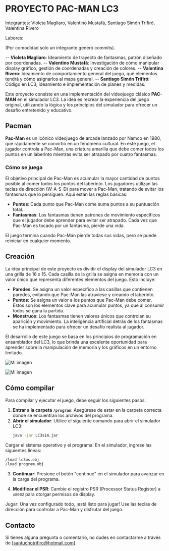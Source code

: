 # PROYECTO PAC-MAN LC3

Integrantes: Violeta Magliaro, Valentino Mustafá, Santiago Simón Trifiró, Valentina Rivero

Labores:

(Por comodidad solo un integrante generó commits).

-- **Violeta Magliaro**: Ideamiento de trayecto de fantasmas, patrón diseñado por coordenadas.
-- **Valentino Mustafá**: Investigación de cómo manipular display gráfico, gestión de coordenadas y creación de colores.
-- **Valentina Rivero**: Ideamiento de comportamiento general del juego, qué elementos tendrá y cómo asignarlos al mapa general.
-- **Santiago Simón Trifiró**: Código en LC3, ideamiento e implementación de planes y medidas.

Este proyecto consiste en una implementación del videojuego clásico **PAC-MAN** en el simulador LC3. La idea es recrear la experiencia del juego original, utilizando la lógica y los principios del simulador para ofrecer un desafío entretenido y educativo.

## Pacman

**Pac-Man** es un icónico videojuego de arcade lanzado por Namco en 1980, que rápidamente se convirtió en un fenómeno cultural. En este juego, el jugador controla a Pac-Man, una criatura amarilla que debe comer todos los puntos en un laberinto mientras evita ser atrapado por cuatro fantasmas.

### Cómo se juega

El objetivo principal de Pac-Man es acumular la mayor cantidad de puntos posible al comer todos los puntos del laberinto. Los jugadores utilizan las teclas de dirección (W-A-S-D) para mover a Pac-Man, tratando de evitar los fantasmas que lo persiguen. Aquí están las reglas básicas:

- **Puntos**: Cada punto que Pac-Man come suma puntos a su puntuación total. 
- **Fantasmas**: Los fantasmas tienen patrones de movimiento específicos que el jugador debe aprender para evitar ser atrapado. Cada vez que Pac-Man es tocado por un fantasma, pierde una vida.

El juego termina cuando Pac-Man pierde todas sus vidas, pero se puede reiniciar en cualquier momento.

## Creación

La idea principal de este proyecto es dividir el display del simulador LC3 en una grilla de 16 x 15. Cada casilla de la grilla se asigna en memoria con un valor único que representa diferentes elementos del juego. Esto incluye:

- **Paredes**: Se asigna un valor específico a las casillas que contienen paredes, evitando que Pac-Man las atraviese y creando el laberinto.
- **Puntos**: Se asigna un valor a los puntos que Pac-Man debe comer. Estos son los elementos clave para acumular puntos, ya que al consumir todos se gana la partida.
- **Monstruos**: Los fantasmas tienen valores únicos que controlan su aparición y movimiento. La inteligencia artificial detrás de los fantasmas se ha implementado para ofrecer un desafío realista al jugador.

El desarrollo de este juego se basa en los principios de programación en ensamblador del LC3, lo que brinda una excelente oportunidad para aprender sobre la manipulación de memoria y los gráficos en un entorno limitado.

![Mi imagen](https://github.com/santitrifiro/pacman/generate.jpeg)

![Mi imagen](https://github.com/santitrifiro/pacman/pattern.jpeg)

## Cómo compilar

Para compilar y ejecutar el juego, debe seguir los siguientes pasos:

1. **Entrar a la carpeta `/program`**: Asegúrese de estar en la carpeta correcta donde se encuentran los archivos del programa.
2. **Abrir el simulador**: Utilice el siguiente comando para abrir el simulador LC3:
   ```bash
   java -jar LC3sim.jar
Cargar el sistema operativo y el programa: En el simulador, ingrese las siguientes líneas:

  ```bash
  /load lc3os.obj
  /load program.obj
  ```

3. **Continuar**: Presione el botón "continue" en el simulador para avanzar en la carga del programa.

4. **Modificar el PSR**: Cambie el registro PSR (Processor Status Register) a `x8002` para otorgar permisos de display.

Jugar: Una vez configurado todo, ¡está listo para jugar! Use las teclas de dirección para controlar a Pac-Man y disfrutar del juego.

## Contacto

Si tienes alguna pregunta o comentario, no dudes en contactarme a través de [santuchotrifiro@hotmail.com].
